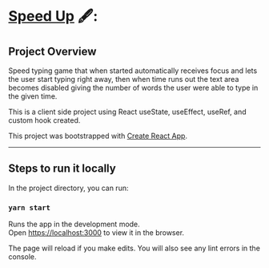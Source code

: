 # [Speed Up](https://sevdas.github.io/speed-typing-game/) 🖋:

## Project Overview

Speed typing game that when started automatically receives focus and lets the user start typing right away, then when time runs out the text area becomes disabled giving the number of words the user were able to type in the given time.

This is a client side project using React useState, useEffect, useRef, and custom hook created.


This project was bootstrapped with [Create React App](https://github.com/facebook/create-react-app).

---

## Steps to run it locally

In the project directory, you can run:

### `yarn start`

Runs the app in the development mode.\
Open [https://localhost:3000](https://localhost:3000) to view it in the browser.

The page will reload if you make edits.
You will also see any lint errors in the console.
